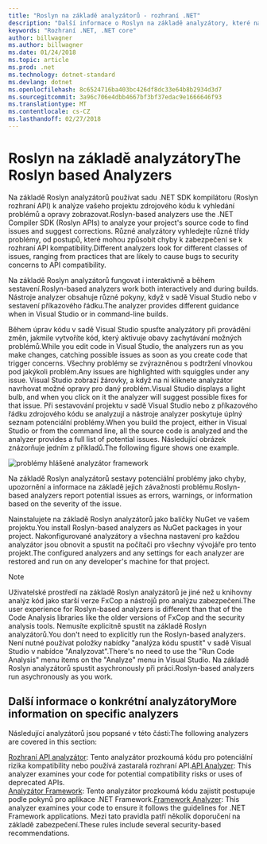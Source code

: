 ```yaml
---
title: "Roslyn na základě analyzátorů - rozhraní .NET"
description: "Další informace o Roslyn na základě analyzátory, které najít problémy a navrhněte opravy těchto problémů."
keywords: "Rozhraní .NET, .NET core"
author: billwagner
ms.author: billwagner
ms.date: 01/24/2018
ms.topic: article
ms.prod: .net
ms.technology: dotnet-standard
ms.devlang: dotnet
ms.openlocfilehash: 8c6524716ba403bc426df8dc33e64b8b2934d3d7
ms.sourcegitcommit: 3a96c706e4dbb4667bf3bf37edac9e1666646f93
ms.translationtype: MT
ms.contentlocale: cs-CZ
ms.lasthandoff: 02/27/2018
---
```

# <a name="the-roslyn-based-analyzers"></a><span data-ttu-id="386a4-104">Roslyn na základě analyzátory</span><span class="sxs-lookup"><span data-stu-id="386a4-104">The Roslyn based Analyzers</span></span>

<span data-ttu-id="386a4-105">Na základě Roslyn analyzátorů používat sadu .NET SDK kompilátoru (Roslyn rozhraní API) k analýze vašeho projektu zdrojového kódu k vyhledání problémů a opravy zobrazovat.</span><span class="sxs-lookup"><span data-stu-id="386a4-105">Roslyn-based analyzers use the .NET Compiler SDK (Roslyn APIs) to analyze your project's source code to find issues and suggest corrections.</span></span> <span data-ttu-id="386a4-106">Různé analyzátory vyhledejte různé třídy problémy, od postupů, které mohou způsobit chyby k zabezpečení se k rozhraní API kompatibility.</span><span class="sxs-lookup"><span data-stu-id="386a4-106">Different analyzers look for different classes of issues, ranging from practices that are likely to cause bugs to security concerns to API compatibility.</span></span>

<span data-ttu-id="386a4-107">Na základě Roslyn analyzátorů fungovat i interaktivně a během sestavení.</span><span class="sxs-lookup"><span data-stu-id="386a4-107">Roslyn-based analyzers work both interactively and during builds.</span></span> <span data-ttu-id="386a4-108">Nástroje analyzer obsahuje různé pokyny, když v sadě Visual Studio nebo v sestavení příkazového řádku.</span><span class="sxs-lookup"><span data-stu-id="386a4-108">The analyzer provides different guidance when in Visual Studio or in command-line builds.</span></span>

<span data-ttu-id="386a4-109">Během úprav kódu v sadě Visual Studio spusťte analyzátory při provádění změn, jakmile vytvoříte kód, který aktivuje obavy zachytávání možných problémů.</span><span class="sxs-lookup"><span data-stu-id="386a4-109">While you edit code in Visual Studio, the analyzers run as you make changes, catching possible issues as soon as you create code that trigger concerns.</span></span> <span data-ttu-id="386a4-110">Všechny problémy se zvýrazněnou s podtržení vlnovkou pod jakýkoli problém.</span><span class="sxs-lookup"><span data-stu-id="386a4-110">Any issues are highlighted with squiggles under any issue.</span></span> <span data-ttu-id="386a4-111">Visual Studio zobrazí žárovky, a když na ni kliknete analyzátor navrhovat možné opravy pro daný problém.</span><span class="sxs-lookup"><span data-stu-id="386a4-111">Visual Studio displays a light bulb, and when you click on it the analyzer will suggest possible fixes for that issue.</span></span> <span data-ttu-id="386a4-112">Při sestavování projektu v sadě Visual Studio nebo z příkazového řádku zdrojového kódu se analyzují a nástroje analyzer poskytuje úplný seznam potenciální problémy.</span><span class="sxs-lookup"><span data-stu-id="386a4-112">When you build the project, either in Visual Studio or from the command line, all the source code is analyzed and the analyzer provides a full list of potential issues.</span></span> <span data-ttu-id="386a4-113">Následující obrázek znázorňuje jedním z příkladů.</span><span class="sxs-lookup"><span data-stu-id="386a4-113">The following figure shows one example.</span></span>

![problémy hlášené analyzátor framework](./media/framework-analyzers-2.png)

<span data-ttu-id="386a4-115">Na základě Roslyn analyzátorů sestavy potenciální problémy jako chyby, upozornění a informace na základě jejich závažnosti problému.</span><span class="sxs-lookup"><span data-stu-id="386a4-115">Roslyn-based analyzers report potential issues as errors, warnings, or information based on the severity of the issue.</span></span>

<span data-ttu-id="386a4-116">Nainstalujete na základě Roslyn analyzátorů jako balíčky NuGet ve vašem projektu.</span><span class="sxs-lookup"><span data-stu-id="386a4-116">You install Roslyn-based analyzers as NuGet packages in your project.</span></span> <span data-ttu-id="386a4-117">Nakonfigurované analyzátory a všechna nastavení pro každou analyzátor jsou obnovit a spustit na počítači pro všechny vývojáře pro tento projekt.</span><span class="sxs-lookup"><span data-stu-id="386a4-117">The configured analyzers and any settings for each analyzer are restored and run on any developer's machine for that project.</span></span>

> [!NOTE]
> <span data-ttu-id="386a4-118">Uživatelské prostředí na základě Roslyn analyzátorů je jiné než u knihovny analýz kód jako starší verze FxCop a nástrojů pro analýzu zabezpečení.</span><span class="sxs-lookup"><span data-stu-id="386a4-118">The user experience for Roslyn-based analyzers is different than that of the Code Analysis libraries like the older versions of FxCop and the security analysis tools.</span></span>  <span data-ttu-id="386a4-119">Nemusíte explicitně spustit na základě Roslyn analyzátorů.</span><span class="sxs-lookup"><span data-stu-id="386a4-119">You don't need to explicitly run the Roslyn-based analyzers.</span></span> <span data-ttu-id="386a4-120">Není nutné používat položky nabídky "analýza kódu spustit" v sadě Visual Studio v nabídce "Analyzovat".</span><span class="sxs-lookup"><span data-stu-id="386a4-120">There's no need to use the "Run Code Analysis" menu items on the "Analyze" menu in Visual Studio.</span></span> <span data-ttu-id="386a4-121">Na základě Roslyn analyzátorů spustit asychronously při práci.</span><span class="sxs-lookup"><span data-stu-id="386a4-121">Roslyn-based analyzers run asychronously as you work.</span></span> 

## <a name="more-information-on-specific-analyzers"></a><span data-ttu-id="386a4-122">Další informace o konkrétní analyzátory</span><span class="sxs-lookup"><span data-stu-id="386a4-122">More information on specific analyzers</span></span>

<span data-ttu-id="386a4-123">Následující analyzátorů jsou popsané v této části:</span><span class="sxs-lookup"><span data-stu-id="386a4-123">The following analyzers are covered in this section:</span></span>

<span data-ttu-id="386a4-124">[Rozhraní API analyzátor](api-analyzer.md): Tento analyzátor prozkoumá kódu pro potenciální rizika kompatibility nebo používá zastaralá rozhraní API.</span><span class="sxs-lookup"><span data-stu-id="386a4-124">[API Analyzer](api-analyzer.md): This analyzer examines your code for potential compatibility risks or uses of deprecated APIs.</span></span>    
<span data-ttu-id="386a4-125">[Analyzátor Framework](framework-analyzer.md): Tento analyzátor prozkoumá kódu zajistit postupuje podle pokynů pro aplikace .NET Framework.</span><span class="sxs-lookup"><span data-stu-id="386a4-125">[Framework Analyzer](framework-analyzer.md): This analyzer examines your code to ensure it follows the guidelines for .NET Framework applications.</span></span> <span data-ttu-id="386a4-126">Mezi tato pravidla patří několik doporučení na základě zabezpečení.</span><span class="sxs-lookup"><span data-stu-id="386a4-126">These rules include several security-based recommendations.</span></span>

